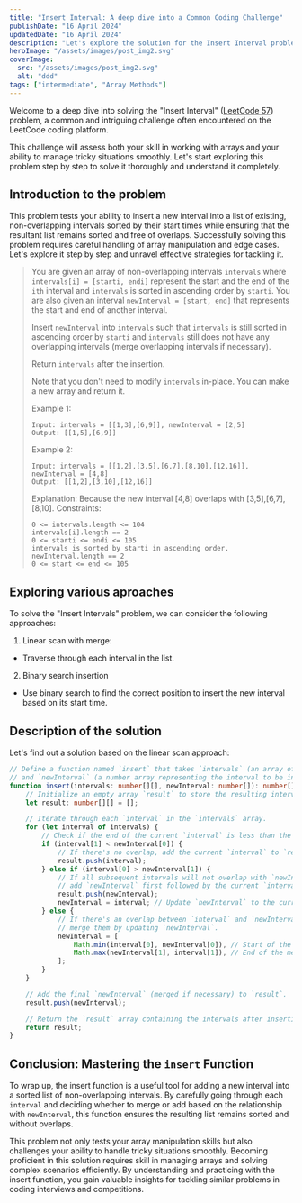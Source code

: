 ```yaml
---
title: "Insert Interval: A deep dive into a Common Coding Challenge"
publishDate: "16 April 2024"
updatedDate: "16 April 2024"
description: "Let's explore the solution for the Insert Interval problem, a popular and interesting coding challenge frequently encountered during coding interviews."
heroImage: "/assets/images/post_img2.svg"
coverImage:
  src: "/assets/images/post_img2.svg"
  alt: "ddd"
tags: ["intermediate", "Array Methods"]
---
```


Welcome to a deep dive into solving the "Insert Interval" ([LeetCode 57](https://leetcode.com/problems/insert-interval/description/)) problem, a common and intriguing challenge often encountered on the LeetCode coding platform.

This challenge will assess both your skill in working with arrays and your ability to manage tricky situations smoothly. Let's start exploring this problem step by step to solve it thoroughly and understand it completely.

## Introduction to the problem

This problem tests your ability to insert a new interval into a list of existing, non-overlapping intervals sorted by their start times while ensuring that the resultant list remains sorted and free of overlaps. Successfully solving this problem requires careful handling of array manipulation and edge cases. Let's explore it step by step and unravel effective strategies for tackling it.

> You are given an array of non-overlapping intervals `intervals` where `intervals[i] = [starti, endi]` represent the start and the end of the `ith` interval and `intervals` is sorted in ascending order by `starti`. You are also given an interval `newInterval = [start, end]` that represents the start and end of another interval.
>
> Insert `newInterval` into `intervals` such that `intervals` is still sorted in ascending order by `starti` and `intervals` still does not have any overlapping intervals (merge overlapping intervals if necessary).
>
> Return `intervals` after the insertion.
>
> Note that you don't need to modify `intervals` in-place. You can make a new array and return it.
>
> Example 1:
>
> ```
> Input: intervals = [[1,3],[6,9]], newInterval = [2,5]
> Output: [[1,5],[6,9]]
> ```
>
> Example 2:
>
> ```
> Input: intervals = [[1,2],[3,5],[6,7],[8,10],[12,16]], newInterval = [4,8]
> Output: [[1,2],[3,10],[12,16]]
> ```
>
> Explanation: Because the new interval [4,8] overlaps with [3,5],[6,7],[8,10].
> Constraints:
>
> ```
> 0 <= intervals.length <= 104
> intervals[i].length == 2
> 0 <= starti <= endi <= 105
> intervals is sorted by starti in ascending order.
> newInterval.length == 2
> 0 <= start <= end <= 105
> ```

## Exploring various aproaches

To solve the "Insert Intervals" problem, we can consider the following approaches:

1. Linear scan with merge:

- Traverse through each interval in the list.

2. Binary search insertion

- Use binary search to find the correct position to insert the new interval based on its start time.

## Description of the solution

Let's find out a solution based on the linear scan approach:

```ts title='insert-interval.ts'
// Define a function named `insert` that takes `intervals` (an array of number arrays representing intervals)
// and `newInterval` (a number array representing the interval to be inserted).
function insert(intervals: number[][], newInterval: number[]): number[][] {
	// Initialize an empty array `result` to store the resulting intervals after insertion.
	let result: number[][] = [];

	// Iterate through each `interval` in the `intervals` array.
	for (let interval of intervals) {
		// Check if the end of the current `interval` is less than the start of `newInterval`.
		if (interval[1] < newInterval[0]) {
			// If there's no overlap, add the current `interval` to `result`.
			result.push(interval);
		} else if (interval[0] > newInterval[1]) {
			// If all subsequent intervals will not overlap with `newInterval`,
			// add `newInterval` first followed by the current `interval`.
			result.push(newInterval);
			newInterval = interval; // Update `newInterval` to the current `interval`.
		} else {
			// If there's an overlap between `interval` and `newInterval`,
			// merge them by updating `newInterval`.
			newInterval = [
				Math.min(interval[0], newInterval[0]), // Start of the merged interval.
				Math.max(newInterval[1], interval[1]), // End of the merged interval.
			];
		}
	}

	// Add the final `newInterval` (merged if necessary) to `result`.
	result.push(newInterval);

	// Return the `result` array containing the intervals after insertion.
	return result;
}
```

## Conclusion: Mastering the `insert` Function

To wrap up, the insert function is a useful tool for adding a new interval into a sorted list of non-overlapping intervals. By carefully going through each `interval` and deciding whether to merge or add based on the relationship with `newInterval`, this function ensures the resulting list remains sorted and without overlaps.

This problem not only tests your array manipulation skills but also challenges your ability to handle tricky situations smoothly. Becoming proficient in this solution requires skill in managing arrays and solving complex scenarios efficiently. By understanding and practicing with the insert function, you gain valuable insights for tackling similar problems in coding interviews and competitions.
